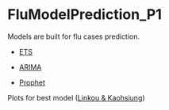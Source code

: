 # FluModelPrediction_P1

Models are built for flu cases prediction.

- [ETS](https://github.com/DHLab-CGU/FluModelPrediction_P1/blob/master/FluModelPredictionRMD_ETS.md)

- [ARIMA](https://github.com/DHLab-CGU/FluModelPrediction_P1/blob/master/FluModelPredictionRMD_ARIMA.md)

- [Prophet](https://github.com/DHLab-CGU/FluModelPrediction_P1/blob/master/FluModelPredictionRMD_Prophet.md)

Plots for best model ([Linkou & Kaohsiung](https://github.com/DHLab-CGU/FluModelPrediction_P1/blob/master/Plot_BestModels.md))
